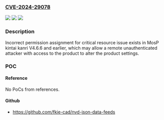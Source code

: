 ### [CVE-2024-29078](https://cve.mitre.org/cgi-bin/cvename.cgi?name=CVE-2024-29078)
![](https://img.shields.io/static/v1?label=Product&message=MosP%20kintai%20kanri&color=blue)
![](https://img.shields.io/static/v1?label=Version&message=%3D%20V4.6.6%20and%20earlier%20&color=brighgreen)
![](https://img.shields.io/static/v1?label=Vulnerability&message=Incorrect%20Permission%20Assignment%20for%20Critical%20Resource&color=brighgreen)

### Description

Incorrect permission assignment for critical resource issue exists in MosP kintai kanri V4.6.6 and earlier, which may allow a remote unauthenticated attacker with access to the product to alter the product settings.

### POC

#### Reference
No PoCs from references.

#### Github
- https://github.com/fkie-cad/nvd-json-data-feeds

